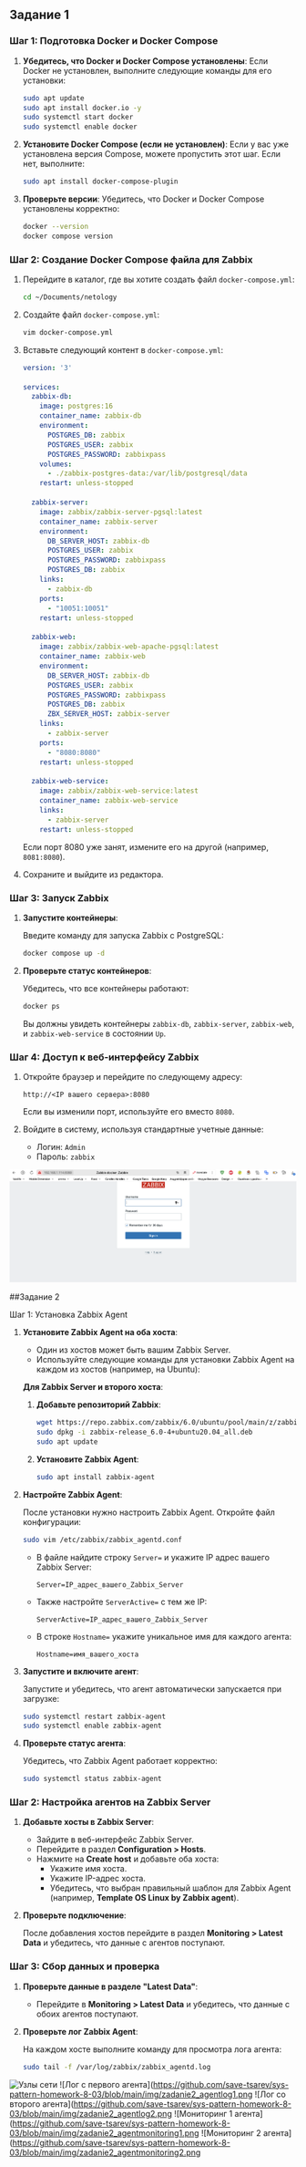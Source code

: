 ## Задание 1

### Шаг 1: Подготовка Docker и Docker Compose

1. **Убедитесь, что Docker и Docker Compose установлены**:
   Если Docker не установлен, выполните следующие команды для его установки:

   ```bash
   sudo apt update
   sudo apt install docker.io -y
   sudo systemctl start docker
   sudo systemctl enable docker
   ```

2. **Установите Docker Compose (если не установлен)**:
   Если у вас уже установлена версия Compose, можете пропустить этот шаг. Если нет, выполните:
   
   ```bash
   sudo apt install docker-compose-plugin
   ```

3. **Проверьте версии**:
   Убедитесь, что Docker и Docker Compose установлены корректно:
   
   ```bash
   docker --version
   docker compose version
   ```

### Шаг 2: Создание Docker Compose файла для Zabbix

1. Перейдите в каталог, где вы хотите создать файл `docker-compose.yml`:

   ```bash
   cd ~/Documents/netology
   ```

2. Создайте файл `docker-compose.yml`:

   ```bash
   vim docker-compose.yml
   ```

3. Вставьте следующий контент в `docker-compose.yml`:

   ```yaml
   version: '3'

   services:
     zabbix-db:
       image: postgres:16
       container_name: zabbix-db
       environment:
         POSTGRES_DB: zabbix
         POSTGRES_USER: zabbix
         POSTGRES_PASSWORD: zabbixpass
       volumes:
         - ./zabbix-postgres-data:/var/lib/postgresql/data
       restart: unless-stopped

     zabbix-server:
       image: zabbix/zabbix-server-pgsql:latest
       container_name: zabbix-server
       environment:
         DB_SERVER_HOST: zabbix-db
         POSTGRES_USER: zabbix
         POSTGRES_PASSWORD: zabbixpass
         POSTGRES_DB: zabbix
       links:
         - zabbix-db
       ports:
         - "10051:10051"
       restart: unless-stopped

     zabbix-web:
       image: zabbix/zabbix-web-apache-pgsql:latest
       container_name: zabbix-web
       environment:
         DB_SERVER_HOST: zabbix-db
         POSTGRES_USER: zabbix
         POSTGRES_PASSWORD: zabbixpass
         POSTGRES_DB: zabbix
         ZBX_SERVER_HOST: zabbix-server
       links:
         - zabbix-server
       ports:
         - "8080:8080"
       restart: unless-stopped

     zabbix-web-service:
       image: zabbix/zabbix-web-service:latest
       container_name: zabbix-web-service
       links:
         - zabbix-server
       restart: unless-stopped
   ```

   Если порт 8080 уже занят, измените его на другой (например, `8081:8080`).

4. Сохраните и выйдите из редактора.

### Шаг 3: Запуск Zabbix

1. **Запустите контейнеры**:

   Введите команду для запуска Zabbix с PostgreSQL:
   
   ```bash
   docker compose up -d
   ```

2. **Проверьте статус контейнеров**:

   Убедитесь, что все контейнеры работают:
   
   ```bash
   docker ps
   ```

   Вы должны увидеть контейнеры `zabbix-db`, `zabbix-server`, `zabbix-web`, и `zabbix-web-service` в состоянии `Up`.

### Шаг 4: Доступ к веб-интерфейсу Zabbix

1. Откройте браузер и перейдите по следующему адресу:
   
   ```
   http://<IP вашего сервера>:8080
   ```

   Если вы изменили порт, используйте его вместо `8080`.

2. Войдите в систему, используя стандартные учетные данные:

   - Логин: `Admin`
   - Пароль: `zabbix`


![Авторизация в Zabbix](https://github.com/save-tsarev/sys-pattern-homework-8-03/blob/main/img/zadanie1_login.png)

##Задание 2

Шаг 1: Установка Zabbix Agent

1. **Установите Zabbix Agent на оба хоста**:
   - Один из хостов может быть вашим Zabbix Server.
   - Используйте следующие команды для установки Zabbix Agent на каждом из хостов (например, на Ubuntu):

   **Для Zabbix Server и второго хоста**:
   
   1. **Добавьте репозиторий Zabbix**:
   
      ```bash
      wget https://repo.zabbix.com/zabbix/6.0/ubuntu/pool/main/z/zabbix-release/zabbix-release_6.0-4+ubuntu20.04_all.deb
      sudo dpkg -i zabbix-release_6.0-4+ubuntu20.04_all.deb
      sudo apt update
      ```

   2. **Установите Zabbix Agent**:
   
      ```bash
      sudo apt install zabbix-agent
      ```

2. **Настройте Zabbix Agent**:
   
   После установки нужно настроить Zabbix Agent. Откройте файл конфигурации:

   ```bash
   sudo vim /etc/zabbix/zabbix_agentd.conf
   ```

   - В файле найдите строку `Server=` и укажите IP адрес вашего Zabbix Server:
     
     ```
     Server=IP_адрес_вашего_Zabbix_Server
     ```

   - Также настройте `ServerActive=` с тем же IP:
     
     ```
     ServerActive=IP_адрес_вашего_Zabbix_Server
     ```

   - В строке `Hostname=` укажите уникальное имя для каждого агента:
     
     ```
     Hostname=имя_вашего_хоста
     ```

3. **Запустите и включите агент**:

   Запустите и убедитесь, что агент автоматически запускается при загрузке:

   ```bash
   sudo systemctl restart zabbix-agent
   sudo systemctl enable zabbix-agent
   ```

4. **Проверьте статус агента**:

   Убедитесь, что Zabbix Agent работает корректно:

   ```bash
   sudo systemctl status zabbix-agent
   ```

### Шаг 2: Настройка агентов на Zabbix Server

1. **Добавьте хосты в Zabbix Server**:

   - Зайдите в веб-интерфейс Zabbix Server.
   - Перейдите в раздел **Configuration > Hosts**.
   - Нажмите на **Create host** и добавьте оба хоста:
     - Укажите имя хоста.
     - Укажите IP-адрес хоста.
     - Убедитесь, что выбран правильный шаблон для Zabbix Agent (например, **Template OS Linux by Zabbix agent**).

2. **Проверьте подключение**:

   После добавления хостов перейдите в раздел **Monitoring > Latest Data** и убедитесь, что данные с агентов поступают.

### Шаг 3: Сбор данных и проверка

1. **Проверьте данные в разделе "Latest Data"**:
   - Перейдите в **Monitoring > Latest Data** и убедитесь, что данные с обоих агентов поступают.

2. **Проверьте лог Zabbix Agent**:
   
   На каждом хосте выполните команду для просмотра лога агента:
   
   ```bash
   sudo tail -f /var/log/zabbix/zabbix_agentd.log

![Узлы сети](https://github.com/save-tsarev/sys-pattern-homework-8-03/blob/main/img/zadanie2_agents.png)
![Лог с первого агента](https://github.com/save-tsarev/sys-pattern-homework-8-03/blob/main/img/zadanie2_agentlog1.png
![Лог со второго агента](https://github.com/save-tsarev/sys-pattern-homework-8-03/blob/main/img/zadanie2_agentlog2.png
![Мониторинг 1 агента](https://github.com/save-tsarev/sys-pattern-homework-8-03/blob/main/img/zadanie2_agentmonitoring1.png
![Мониторинг 2 агента](https://github.com/save-tsarev/sys-pattern-homework-8-03/blob/main/img/zadanie2_agentmonitoring2.png
